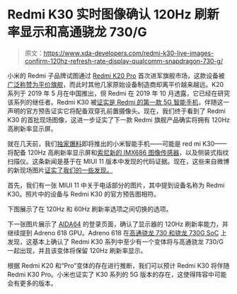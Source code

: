 # Redmi K30 实时图像确认 120Hz 刷新率显示和高通骁龙 730/G

> 原文：<https://www.xda-developers.com/redmi-k30-live-images-confirm-120hz-refresh-rate-display-qualcomm-snapdragon-730-g/>

小米的 Redmi 子品牌试图通过 [Redmi K20 Pro](https://www.xda-developers.com/xiaomi-redmi-k20-pro-launch-india/) 首次进军旗舰市场，这款设备被[广泛称赞为平价旗舰](https://www.xda-developers.com/redmi-k20-pro-xiaomi-mi-9t-pro-review-flagship/)，而此时其他几家原始设备制造商却离平价越来越远。K20 系列于 2019 年 5 月在中国推出，但 Redmi 在 2019 年 10 月透露，它已经在研究该系列的继任者。Redmi K30 被[证实是 Redmi 的第一款 5G 智能手机](https://www.xda-developers.com/xiaomi-redmi-k30-5g-dual-punch-hole-front-cameras/)，伴随这一声明的官方预告证实它将配备双穿孔前置摄像头。现在，我们终于看到了 Redmi K30 的首批现场图像，这进一步证实了下一款 Redmi 旗舰产品确实将拥有 120Hz 高刷新率显示屏。

就在几天前，我们[独家爆料](https://www.xda-developers.com/redmi-k30-120hz-display-side-mounted-fingerprint-sony-imx686/)即将推出的小米智能手机——可能是 red mi K30——将配备 120Hz 高刷新率显示屏和[索尼新的 IMX686 图像传感器](https://www.xda-developers.com/sony-teases-imx686-image-sensor-2020-smartphones/)，以及侧装式指纹扫描仪。这条新闻是基于在 MIUI 11 版本中发现的代码证据。现在，这些来自微博的新现场图片[证实了我们的一些发现。](https://www.weibo.com/6561933432/IhmQuserq?from=page_1005056561933432_profile&wvr=6&mod=weibotime&type=comment#_rnd1574403776466)

首先，我们有一张 MIUI 11 中关于电话部分的图片，其中提到设备名称为 Redmi K30。照片中的设备与 Redmi K30 的官方预告图相符。

下图展示了在 120Hz 和 60Hz 刷新率选项之间切换的选项。

下一张图片展示了 [AIDA64](https://play.google.com/store/apps/details?id=com.finalwire.aida64) 的登录页面，确认了显示器的 120Hz 刷新率能力，并继续提到 Adreno 618 GPU。Adreno 618 在[高通骁龙 730 和骁龙 730G SoC](https://www.xda-developers.com/qualcomm-snapdragon-665-snapdragon-730g/) 上发现，这基本上确认了 Redmi K30 系列中至少有一个变体将与高通骁龙 730/G 一起出现，并且该变体将保留 120Hz 刷新率显示。

根据 Redmi K20 和“Pro”变体的存在进行推断，我们可以预计 Redmi K30 将伴随 Redmi K30 Pro。小米也证实了 K30 系列的 5G 版本的存在，这使得阵容中可能会有更多的版本。